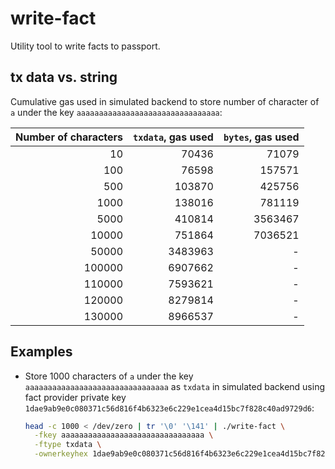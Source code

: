 # write-fact

Utility tool to write facts to passport.

## tx data vs. string

Cumulative gas used in simulated backend to store number of character of `a` under the key `aaaaaaaaaaaaaaaaaaaaaaaaaaaaaaaa`:

| Number of characters |     `txdata`, gas used    |  `bytes`, gas used |
|---------------------:|--------------------------:|-------------------:|
| 10 | 70436 | 71079 |
| 100 | 76598 | 157571 |
| 500 | 103870 | 425756 |
| 1000 | 138016 | 781119 |
| 5000 | 410814 | 3563467 |
| 10000 | 751864 | 7036521 |
| 50000 | 3483963 | - |
| 100000 | 6907662 | - |
| 110000 | 7593621 | - |
| 120000 | 8279814 | - |
| 130000 | 8966537 | - |

## Examples

* Store 1000 characters of `a` under the key `aaaaaaaaaaaaaaaaaaaaaaaaaaaaaaaa` as `txdata` in simulated backend 
using fact provider private key `1dae9ab9e0c080371c56d816f4b6323e6c229e1cea4d15bc7f828c40ad9729d6`:
  ```bash
  head -c 1000 < /dev/zero | tr '\0' '\141' | ./write-fact \
    -fkey aaaaaaaaaaaaaaaaaaaaaaaaaaaaaaaa \
    -ftype txdata \
    -ownerkeyhex 1dae9ab9e0c080371c56d816f4b6323e6c229e1cea4d15bc7f828c40ad9729d6
  ```
